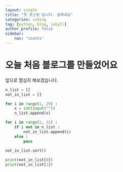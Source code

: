 ```yaml
---
layout: single
title: "첫 포스팅 입니다. 설레네요" 
categories: coding
tag: [python, blog, jekyll]
author_profile: false
sidebar: 
    nav: "counts"
---
```


# 오늘 처음 블로그를 만들었어요 

앞으로 열심히 해보겠습니다.

```python
n_list = []
not_in_list = []

for i in range(1, 29) : 
    x = int(input(""))
    n_list.append(x)

for i in range(1, 31) : 
    if i not in n_list : 
        not_in_list.append(i)
    else : 
        pass
        
not_in_list.sort()

print(not_in_list[0])
print(not_in_list[1])
```